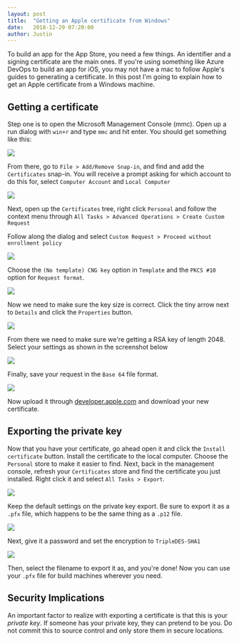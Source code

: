 ```yaml
---
layout: post
title:  "Getting an Apple certificate from Windows"
date:   2018-12-29 07:20:00
author: Justin
---
```


To build an app for the App Store, you need a few things. An identifier and a signing certificate are the main ones. If you're using something like Azure DevOps to build an app for iOS, you may not have a mac to follow Apple's guides to generating a certificate. In this post I'm going to explain how to get an Apple certificate from a Windows machine.

## Getting a certificate

Step one is to open the Microsoft Management Console (mmc). Open up a run dialog with `win+r` and type `mmc` and hit enter. You should get something like this:

<img src="/images/apple-certificate-from-windows/mmc.png"/>

From there, go to `File > Add/Remove Snap-in`, and find and add the `Certificates` snap-in. You will receive a prompt asking for which account to do this for, select `Computer Account` and `Local Computer`

<img src="/images/apple-certificate-from-windows/add-cert-snapin.png"/>

Next, open up the `Certificates` tree, right click `Personal` and follow the context menu through `All Tasks > Advanced Operations > Create Custom Request`

Follow along the dialog and select `Custom Request > Proceed without enrollment policy`

<img src="/images/apple-certificate-from-windows/custom-request.PNG"/>

Choose the `(No template) CNG key` option in `Template` and the `PKCS #10` option for `Request format`.

<img src="/images/apple-certificate-from-windows/cert-enrollment.png"/>

Now we need to make sure the key size is correct. Click the tiny arrow next to `Details` and click the `Properties` button. 

<img src="/images/apple-certificate-from-windows/cert-info.PNG"/>

From there we need to make sure we're getting a RSA key of length 2048. Select your settings as shown in the screenshot below

<img src="/images/apple-certificate-from-windows/key-settings.PNG"/>

Finally, save your request in the `Base 64` file format.

<img src="/images/apple-certificate-from-windows/format.PNG"/>

Now upload it through [developer.apple.com](https://developer.apple.com) and download your new certificate.

## Exporting the private key

Now that you have your certificate, go ahead open it and click the `Install certificate` button.
Install the certificate to the local computer. Choose the `Personal` store to make it easier to find. Next, back in the management console, refresh your `Certificates` store and find the certificate you just installed. Right click it and select `All Tasks > Export`.

<img src="/images/apple-certificate-from-windows/export-private-key.PNG"/>

Keep the default settings on the private key export. Be sure to export it as a `.pfx` file, which happens to be the same thing as a `.p12` file.

<img src="/images/apple-certificate-from-windows/private-key-settings.PNG"/>

Next, give it a password and set the encryption to `TripleDES-SHA1`

<img src="/images/apple-certificate-from-windows/password.PNG"/>

Then, select the filename to export it as, and you're done! Now you can use your `.pfx` file for build machines wherever you need.

## Security Implications

An important factor to realize with exporting a certificate is that this is your *private key*. If someone has your private key, they can pretend to be you. Do not commit this to source control and only store them in secure locations.